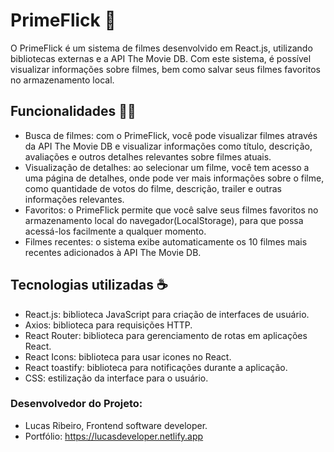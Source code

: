 # PrimeFlick 👋

O PrimeFlick é um sistema de filmes desenvolvido em React.js, utilizando bibliotecas externas e a API The Movie DB. Com este sistema, é possível visualizar informações sobre filmes, bem como salvar seus filmes favoritos no armazenamento local.

## Funcionalidades 🧑‍💻

- Busca de filmes: com o PrimeFlick, você pode visualizar filmes através da API The Movie DB e visualizar informações como título, descrição, avaliações e outros detalhes relevantes sobre filmes atuais.
- Visualização de detalhes: ao selecionar um filme, você tem acesso a uma página de detalhes, onde pode ver mais informações sobre o filme, como quantidade de votos do filme, descrição, trailer e outras informações relevantes.
- Favoritos: o PrimeFlick permite que você salve seus filmes favoritos no armazenamento local do navegador(LocalStorage), para que possa acessá-los facilmente a qualquer momento.
- Filmes recentes: o sistema exibe automaticamente os 10 filmes mais recentes adicionados à API The Movie DB.

## Tecnologias utilizadas ☕

- React.js: biblioteca JavaScript para criação de interfaces de usuário.
- Axios: biblioteca para requisições HTTP.
- React Router: biblioteca para gerenciamento de rotas em aplicações React.
- React Icons: biblioteca para usar icones no React.
- React toastify: biblioteca para notificações durante a aplicação.
- CSS: estilização da interface para o usuário.

### Desenvolvedor do Projeto:
- Lucas Ribeiro, Frontend software developer.
- Portfólio: https://lucasdeveloper.netlify.app
